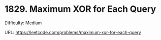 # 1829. Maximum XOR for Each Query

Difficulty: Medium

URL: https://leetcode.com/problems/maximum-xor-for-each-query

